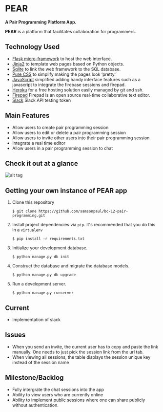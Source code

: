 # PEAR
__A Pair Programming Platform App.__

__PEAR__ is a platform that facilitates collaboration for programmers.

## Technology Used

* [Flask micro-framework](http://flask.pocoo.org) to host the web interface.
* [Jinja2](http://jinja.pocoo.org/docs/) to template web pages based on Python objects.
* [Sqlite](https://sqlite.org/) to link the web framework to the SQL database.
* [Pure CSS](http://purecss.io/) to simplify making the pages look ‘pretty.’
* [JavaScript](https://www.javascript.com/) simplified adding handy interface features such as a javascript to integrate the firebase sessions and firepad.
* [Heroku](http://heroku.com/) for a free hosting solution easily managed by git and ssh.
* [Firepad](https://firepad.io) Firepad is an open source real-time collaborative text editor. 
* [Slack](https://api.slack.com/docs/oauth-test-tokens) Slack API testing token


## Main Features
* Allow users to create pair programming session
* Allow users to edit or delete a pair programming session
* Allow users to  invite other users into their pair programming session
* Integrate a real time editor
* Allow users in a pair programming session to chat

## Check it out at a glance
![alt tag](https://raw.githubusercontent.com/samsonpaul/pair-programming/master/app/static/img/test.png)

## Getting your own instance of PEAR app

1. Clone this repository

   `$ git clone https://github.com/samsonpaul/bc-12-pair-programming.git`

2. Install project dependencies via `pip`. It's recommended that you do this in a `virtualenv`

    `$ pip install -r requirements.txt`

3. Initialize your development database.

    `$ python manage.py db init`

4. Construct the database and migrate the database models.

    `$ python manage.py db upgrade`

5. Run a development server.

    `$ python manage.py runserver`

## Current
* Implementation of slack

## Issues
* When you send an invite, the current user has to copy and paste the link
  manually. One needs to just pick the session link from the url tab.
* When viewing all sessions, the table displays the session unique key instead
  of the session name

## Milestone/Backlog
* Fully intergrate the chat sessions into the app
* Ability to view users who are currently online
* Ability to implement public sessions where one can share publicly
  without authentication.
